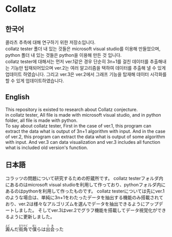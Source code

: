 # Collatz

## 한국어
콜라츠 추측에 대해 연구하기 위한 저장소입니다.  
collatz tester 폴더 내 있는 것들은 microsoft visual studio를 이용해 만들었으며, python 폴더 내 있는 것들은 python을 이용해 만든 것 입니다.  
collatz tester에 대해서는 먼저 ver.1같은 경우 단순히 3n+1를 걸친 데이터를 추출해내는 기능만 탑재되어있으며 ver.2는 여러 알고리즘을 택하여 데이터를 추출해 낼 수 있게 업데이트 하였습니다. 그리고 ver.3은 ver.2에서 그래프 기능을 탑재해 데이터 시각화를 할 수 있게 업데이트하였습니다.

## English
This repository is existed to research about Collatz conjecture.  
in collatz tester, All file is made with microsoft visual studio, and in python folder, all file is made with python.  
To say about collatz tester, First in the case of ver.1, this program can extract the data what is output of 3n+1 algorithm with input. And in the case of ver.2, this program can extract the data what is output of some algorithm with input. And ver.3 can data visualization and ver.3 includes all function what is included old version's function.

## 日本語

コラッツの問題について研究するための貯蔵所です。
collatz testerフォルダ内にあるのはmicrosoft visual studioを利用して作っており、pythonフォルダ内にあるのはpythonを利用して作ったものです。
collatz testerについては先にver.1のような場合は、単純に3n+1をわたったデータを抽出する機能のみ搭載されており、ver.2は様々なアルゴリズムを選んでデータを抽出できるようにアップデートしました。 そしてver.3はver.2でグラフ機能を搭載してデータ視覚化ができるように更新しました。

<ruby><rb>澱</rb><rt>よど</rt></ruby>んだ<ruby><rb>街角</rb><rt>まちかど</rt></ruby>で<ruby><rb>僕</rb><rt>ぼく</rt></ruby>らは<ruby><rb>出</rb><rt>で</rt></ruby><ruby><rb>会</rb><rt>あ</rt></ruby>った
